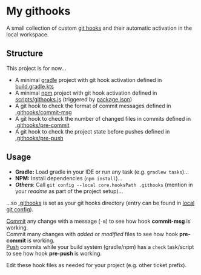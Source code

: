 # My githooks
A small collection of custom [git hooks](https://git-scm.com/docs/githooks) and their automatic activation in the local workspace.

## Structure
This project is for now...
* A minimal [gradle](https://gradle.org/) project with git hook activation defined in [build.gradle.kts](build.gradle.kts)
* A minimal [npm](https://www.npmjs.com/) project with git hook activation defined in [scripts/githooks.js](scripts/githooks.js) (triggered by [package.json](package.json))
* A git hook to check the format of commit messages defined in [.githooks/commit-msg](.githooks/commit-msg)
* A git hook to check the number of changed files in commits defined in [.githooks/pre-commit](.githooks/pre-commit)
* A git hook to check the project state before pushes defined in [.githooks/pre-push](.githooks/pre-push)

## Usage
* **Gradle:** Load gradle in your IDE or run any task (e.g. `gradlew tasks`)...
* **NPM:** Install dependencies (`npm install`)...
* **_Others_**: Call `git config --local core.hooksPath .githooks` (mention in your _readme_ as part of the project setup)...

...so [.githooks](.githooks) is set as your git hooks directory (entry can be found in [local git config](.git/config)).

[Commit](https://git-scm.com/docs/git-commit) any change with a message (`-m`) to see how hook **commit-msg** is working.  
Commit many changes with _added_ or _modified_ files to see how hook **pre-commit** is working.  
[Push](https://git-scm.com/docs/git-push) commits while your build system (gradle/npm) has a `check` task/script to see how hook **pre-push** is working.

Edit these hook files as needed for your project (e.g. other ticket prefix).